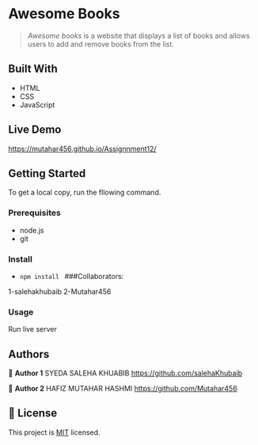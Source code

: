 
# Awesome Books

> _Awesome books_ is a website that displays a list of books and allows users to add and remove books from the list.

## Built With

- HTML
- CSS
- JavaScript

## Live Demo
https://mutahar456.github.io/Assignnment12/

## Getting Started

To get a local copy, run the fllowing command.


### Prerequisites

- node.js
- git

### Install

- `npm install `
###Collaborators:

1-salehakhubaib
2-Mutahar456

### Usage
Run live server

## Authors

👤 **Author 1**
SYEDA SALEHA KHUABIB
https://github.com/salehaKhubaib

👤 **Author 2**
HAFIZ MUTAHAR HASHMI
https://github.com/Mutahar456
## 📝 License

This project is [MIT](./LICENSE) licensed.
